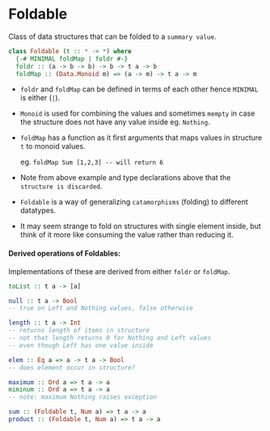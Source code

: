 # Foldable

Class of data structures that can be folded to a `summary value`.

```haskell
class Foldable (t :: * -> *) where
  {-# MINIMAL foldMap | foldr #-}
  foldr :: (a -> b -> b) -> b -> t a -> b
  foldMap :: (Data.Monoid m) => (a -> m) -> t a -> m
```

* `foldr` and `foldMap` can be defined in terms of each other hence `MINIMAL`
  is either (`|`).
* `Monoid` is used for combining the values and sometimes `mempty` in case
  the structure does not have any value inside eg. `Nothing`.

* `foldMap` has a function as it first arguments that maps values in
  structure `t` to monoid values.

  eg. `foldMap Sum [1,2,3] -- will return 6`

* Note from above example and type declarations above
  that the `structure is discarded`.
* `Foldable` is a way of generalizing `catamorphisms` (folding) to
  different datatypes.
* It may seem strange to fold on structures with single element inside, but
  think of it more like consuming the value rather than reducing it.


#### Derived operations of Foldables:

Implementations of these are derived from either `foldr` or `foldMap`.

```haskell
toList :: t a -> [a]

null :: t a -> Bool
-- true on Left and Nothing values, false otherwise

length :: t a -> Int
-- returns length of items in structure
-- not that length returns 0 for Nothing and Left values
-- even though Left has one value inside

elem :: Eq a => a -> t a -> Bool
-- does element occur in structure?

maximum :: Ord a => t a -> a
miminum :: Ord a => t a -> a
-- note: maximum Nothing raises exception

sum :: (Foldable t, Num a) => t a -> a
product :: (Foldable t, Num a) => t a -> a
```
